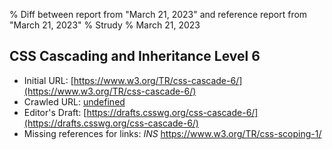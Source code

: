 % Diff between report from "March 21, 2023" and reference report from "March 21, 2023"
% Strudy
% March 21, 2023

## CSS Cascading and Inheritance Level 6

- Initial URL: [https://www.w3.org/TR/css-cascade-6/](https://www.w3.org/TR/css-cascade-6/)
- Crawled URL: [undefined](undefined)
- Editor's Draft: [https://drafts.csswg.org/css-cascade-6/](https://drafts.csswg.org/css-cascade-6/)
- Missing references for links: *INS* https://www.w3.org/TR/css-scoping-1/



